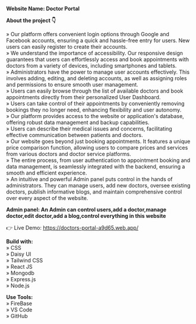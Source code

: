 **Website Name: Doctor Portal** <br />

**About the project 👇** <br />

» Our platform offers convenient login options through Google and Facebook accounts, ensuring a quick and hassle-free entry for users. New users can easily register to create their accounts.<br />
» We understand the importance of accessibility. Our responsive design guarantees that users can effortlessly access and book appointments with doctors from a variety of devices, including smartphones and tablets.<br />
» Administrators have the power to manage user accounts effectively. This involves adding, editing, and deleting accounts, as well as assigning roles and permissions to ensure smooth user management.<br />
» Users can easily browse through the list of available doctors and book appointments directly from their personalized User Dashboard.<br />
» Users can take control of their appointments by conveniently removing bookings they no longer need, enhancing flexibility and user autonomy.<br />
» Our platform provides access to the website or application's database, offering robust data management and backup capabilities.<br />
» Users can describe their medical issues and concerns, facilitating effective communication between patients and doctors.<br />
» Our website goes beyond just booking appointments. It features a unique price comparison function, allowing users to compare prices and services from various doctors and doctor service platforms.<br />
» The entire process, from user authentication to appointment booking and data management, is seamlessly integrated with the backend, ensuring a smooth and efficient experience.<br />
» An intuitive and powerful Admin panel puts control in the hands of administrators. They can manage users, add new doctors, oversee existing doctors, publish informative blogs, and maintain comprehensive control over every aspect of the website.<br />

**Admin panel: An Admin can control users,add a doctor,manage doctor,edit doctor,add a blog,control everything in this website**

👉 Live Demo: https://doctors-portal-a9d65.web.app/

**Build with:** <br />
» CSS <br />
» Daisy UI <br />
» Tailwind CSS <br />
» React JS <br />
» Mongodb <br />
» Express.js <br />
» Node.js <br />

**Use Tools:** <br />
» FireBase <br />
» VS Code <br />
» GitHub <br />
